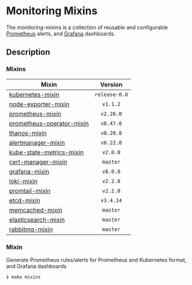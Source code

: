 # Monitoring Mixins

The monitoring-mixins is a collection of reusable and configurable
[Prometheus](https://prometheus.io/) alerts, and [Grafana](https://grafana.com)
dashboards.

## Description

### Mixins

| Mixin | Version |
|-------|:-------:|
| [kubernetes-mixin](https://monitoring.mixins.dev/kubernetes) | `release-0.8` |
| [node-exporter-mixin](https://monitoring.mixins.dev/node-exporter) | `v1.1.2` |
| [prometheus-mixin](https://monitoring.mixins.dev/prometheus) | `v2.26.0` |
| [prometheus-operator-mixin](https://monitoring.mixins.dev/prometheus-operator) | `v0.47.0` |
| [thanos-mixin](https://monitoring.mixins.dev/thanos) | `v0.20.0` |
| [alertmanager-mixin](https://monitoring.mixins.dev/alertmanager) | `v0.22.0` |
| [kube-state-metrics-mixin](https://monitoring.mixins.dev/kube-state-metrics) | `v2.0.0` |
| [cert-manager-mixin](https://monitoring.mixins.dev/cert-manager) | `master` |
| [grafana-mixin](https://github.com/grafana/grafana/tree/master/grafana-mixin) | `v8.0.0` |
| [loki-mixin](https://github.com/grafana/loki/tree/master/production/loki-mixin) | `v2.2.0`  |
| [promtail-mixin](https://monitoring.mixins.dev/promtail) | `v2.2.0` |
| [etcd-mixin](https://github.com/etcd-io/etcd/tree/master/Documentation/etcd-mixin) | `v3.4.14` |
| [memcached-mixin](https://monitoring.mixins.dev/memcached) | `master` |
| [elasticsearch-mixin](https://github.com/grafana/jsonnet-libs/tree/master/elasticsearch-mixin) | `master` |
| [rabbitmq-mixin](https://github.com/grafana/jsonnet-libs/tree/master/rabbitmq-mixin) | `master` |

### Mixin

Generate Prometheus rules/alerts for Prometheus and Kubernetes format, and Grafana dashboards

```shell
❯ make mixins
```
